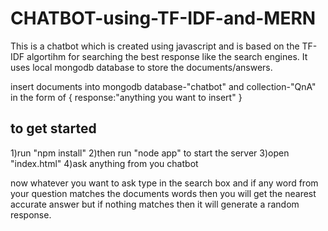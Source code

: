 # CHATBOT-using-TF-IDF-and-MERN
This is a chatbot which is created using javascript and is based on the TF-IDF algortihm for searching the best response like the search engines.
It uses local mongodb database to store the documents/answers.

insert documents into mongodb database-"chatbot" and collection-"QnA" in the form of
{
  response:"anything you want to insert"
}


## to get started

1)run "npm install"
2)then run "node app" to start the server
3)open "index.html"
4)ask anything from you chatbot

now whatever you want to ask type in the search box and if any word from your question matches the documents words then you will get the nearest accurate answer 
but if nothing matches then it will generate a random response.
